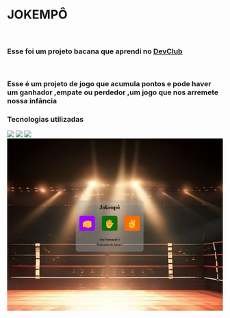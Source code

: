 <h1>JOKEMPÔ</h1>
<br>
<h3>Esse foi um projeto bacana que aprendi no <a href= "https//rodolfomori.com.br/devclub">DevClub</a></h2>
<br>
<h3>Esse é um projeto de jogo que acumula pontos e pode haver um ganhador ,empate ou perdedor ,um jogo que nos arremete nossa infância </h2>
<h3>Tecnologias utilizadas</h2>
<img src="-https://img.shields.io/badge/HTML5-E34F26?style=for-the-badge&logo=html5&logoColor=white"/>
<img src="-https://img.shields.io/badge/CSS3-1572B6?style=for-the-badge&logo=css3&logoColor=white"/>
<img src="-https://img.shields.io/badge/JavaScript-323330?style=for-the-badge&logo=javascript&logoColor=F7DF1E"/>
<img alt="jokempô.jpg" src="https://github.com/Verneloira/Jokemp-/blob/main/jokenp%C3%B4%20desktop.png" data-hpc="true" class="Box-sc-g0xbh4-0 fzFXnm">
